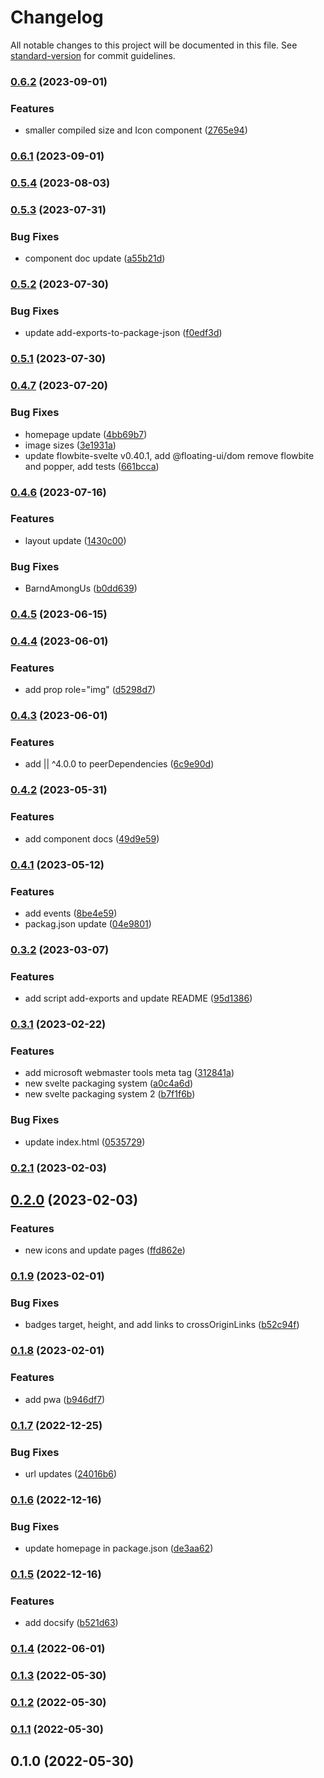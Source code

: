 # Changelog

All notable changes to this project will be documented in this file. See [standard-version](https://github.com/conventional-changelog/standard-version) for commit guidelines.

### [0.6.2](https://github.com/shinokada/svelte-tabler/compare/v0.6.1...v0.6.2) (2023-09-01)

### Features

- smaller compiled size and Icon component ([2765e94](https://github.com/shinokada/svelte-tabler/commit/2765e940553fe4c8f8f206ad4dca508d409523fe))

### [0.6.1](https://github.com/shinokada/svelte-tabler/compare/v0.5.4...v0.6.1) (2023-09-01)

### [0.5.4](https://github.com/shinokada/svelte-tabler/compare/v0.5.3...v0.5.4) (2023-08-03)

### [0.5.3](https://github.com/shinokada/svelte-tabler/compare/v0.5.2...v0.5.3) (2023-07-31)

### Bug Fixes

- component doc update ([a55b21d](https://github.com/shinokada/svelte-tabler/commit/a55b21debe48974b302dc77febc2002bb2ce5f2b))

### [0.5.2](https://github.com/shinokada/svelte-tabler/compare/v0.5.1...v0.5.2) (2023-07-30)

### Bug Fixes

- update add-exports-to-package-json ([f0edf3d](https://github.com/shinokada/svelte-tabler/commit/f0edf3d95299bc7c73f8502ee9b0baefaaaaee03))

### [0.5.1](https://github.com/shinokada/svelte-tabler/compare/v0.4.7...v0.5.1) (2023-07-30)

### [0.4.7](https://github.com/shinokada/svelte-tabler/compare/v0.4.6...v0.4.7) (2023-07-20)

### Bug Fixes

- homepage update ([4bb69b7](https://github.com/shinokada/svelte-tabler/commit/4bb69b7de19ade595436a93a74f49edc97217fc1))
- image sizes ([3e1931a](https://github.com/shinokada/svelte-tabler/commit/3e1931a3f4f562971c7e4cd2406f965b99c91225))
- update flowbite-svelte v0.40.1, add @floating-ui/dom remove flowbite and popper, add tests ([661bcca](https://github.com/shinokada/svelte-tabler/commit/661bcca99947126ebc00f4b077a0f8081e777b4c))

### [0.4.6](https://github.com/shinokada/svelte-tabler/compare/v0.4.5...v0.4.6) (2023-07-16)

### Features

- layout update ([1430c00](https://github.com/shinokada/svelte-tabler/commit/1430c00014894713365eea05cffbfad788393ccf))

### Bug Fixes

- BarndAmongUs ([b0dd639](https://github.com/shinokada/svelte-tabler/commit/b0dd63939d5ddaa0f813a1bd7511e555898bd73b))

### [0.4.5](https://github.com/shinokada/svelte-tabler/compare/v0.4.4...v0.4.5) (2023-06-15)

### [0.4.4](https://github.com/shinokada/svelte-tabler/compare/v0.4.3...v0.4.4) (2023-06-01)

### Features

- add prop role="img" ([d5298d7](https://github.com/shinokada/svelte-tabler/commit/d5298d7e2d05d4317a4eabf26c2293bbd00cafd4))

### [0.4.3](https://github.com/shinokada/svelte-tabler/compare/v0.4.2...v0.4.3) (2023-06-01)

### Features

- add || ^4.0.0 to peerDependencies ([6c9e90d](https://github.com/shinokada/svelte-tabler/commit/6c9e90def11f9c1cc5a7b4d62b1fc5c7bd706de0))

### [0.4.2](https://github.com/shinokada/svelte-tabler/compare/v0.4.1...v0.4.2) (2023-05-31)

### Features

- add component docs ([49d9e59](https://github.com/shinokada/svelte-tabler/commit/49d9e59ff7a78508a98edfa52a7e34526818d10a))

### [0.4.1](https://github.com/shinokada/svelte-tabler/compare/v0.3.2...v0.4.1) (2023-05-12)

### Features

- add events ([8be4e59](https://github.com/shinokada/svelte-tabler/commit/8be4e59245590ded0f4b971c0d9cda08204dd6e4))
- packag.json update ([04e9801](https://github.com/shinokada/svelte-tabler/commit/04e980175002aeb69d5e8c60ede762bd43d7a031))

### [0.3.2](https://github.com/shinokada/svelte-tabler/compare/v0.3.1...v0.3.2) (2023-03-07)

### Features

- add script add-exports and update README ([95d1386](https://github.com/shinokada/svelte-tabler/commit/95d13866eb27e7955c12814d73cf3198b5dbaae2))

### [0.3.1](https://github.com/shinokada/svelte-tabler/compare/v0.2.1...v0.3.1) (2023-02-22)

### Features

- add microsoft webmaster tools meta tag ([312841a](https://github.com/shinokada/svelte-tabler/commit/312841a810c70a839d3db4404610bc8aa63b8a94))
- new svelte packaging system ([a0c4a6d](https://github.com/shinokada/svelte-tabler/commit/a0c4a6dd887b9a8fd54bc23702911f803cb3680d))
- new svelte packaging system 2 ([b7f1f6b](https://github.com/shinokada/svelte-tabler/commit/b7f1f6b84cc4775d49849d48977c6a1c3656b283))

### Bug Fixes

- update index.html ([0535729](https://github.com/shinokada/svelte-tabler/commit/05357292fcf5a3589f79ba29bae4405c64c8ec17))

### [0.2.1](https://github.com/shinokada/svelte-tabler/compare/v0.2.0...v0.2.1) (2023-02-03)

## [0.2.0](https://github.com/shinokada/svelte-tabler/compare/v0.1.9...v0.2.0) (2023-02-03)

### Features

- new icons and update pages ([ffd862e](https://github.com/shinokada/svelte-tabler/commit/ffd862e507298517525f7af57e00851d1903cfc4))

### [0.1.9](https://github.com/shinokada/svelte-tabler/compare/v0.1.8...v0.1.9) (2023-02-01)

### Bug Fixes

- badges target, height, and add links to crossOriginLinks ([b52c94f](https://github.com/shinokada/svelte-tabler/commit/b52c94f38bf174928eaa1bdcbd2a94d0db687607))

### [0.1.8](https://github.com/shinokada/svelte-tabler/compare/v0.1.7...v0.1.8) (2023-02-01)

### Features

- add pwa ([b946df7](https://github.com/shinokada/svelte-tabler/commit/b946df7800c96a183f608ef0b0d2766e3199c87f))

### [0.1.7](https://github.com/shinokada/svelte-tabler/compare/v0.1.6...v0.1.7) (2022-12-25)

### Bug Fixes

- url updates ([24016b6](https://github.com/shinokada/svelte-tabler/commit/24016b6ef4df905af1eee330355076079daccaf7))

### [0.1.6](https://github.com/shinokada/svelte-tabler/compare/v0.1.5...v0.1.6) (2022-12-16)

### Bug Fixes

- update homepage in package.json ([de3aa62](https://github.com/shinokada/svelte-tabler/commit/de3aa62414b401874aec6222442db87d8c39b902))

### [0.1.5](https://github.com/shinokada/svelte-tabler/compare/v0.1.4...v0.1.5) (2022-12-16)

### Features

- add docsify ([b521d63](https://github.com/shinokada/svelte-tabler/commit/b521d63ab23b1204d3e8f39f105987b020e015be))

### [0.1.4](https://github.com/shinokada/svelte-tabler/compare/v0.1.3...v0.1.4) (2022-06-01)

### [0.1.3](https://github.com/shinokada/svelte-tabler/compare/v0.1.2...v0.1.3) (2022-05-30)

### [0.1.2](https://github.com/shinokada/svelte-tabler/compare/v0.1.1...v0.1.2) (2022-05-30)

### [0.1.1](https://github.com/shinokada/svelte-tabler/compare/v0.1.0...v0.1.1) (2022-05-30)

## 0.1.0 (2022-05-30)
